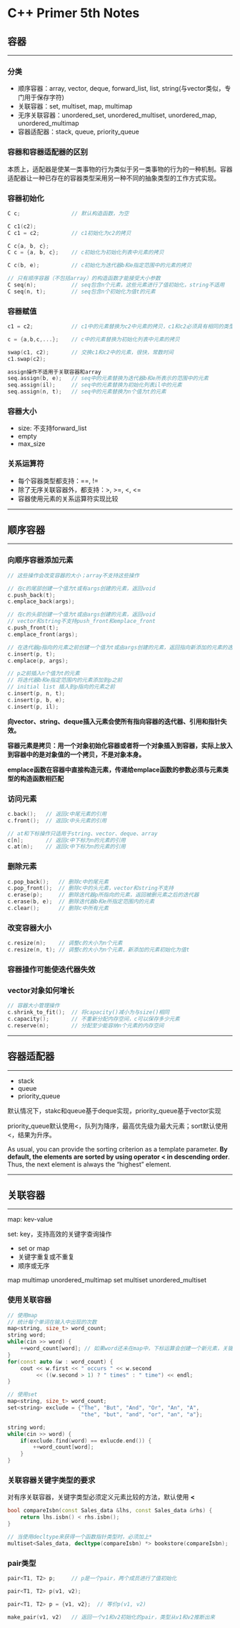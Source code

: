 # C++ Primer 5th Notes

## 容器

---

### 分类

* 顺序容器：array, vector, deque, forward_list, list, string(与vector类似，专门用于保存字符)
* 关联容器：set, multiset, map, multimap
* 无序关联容器：unordered_set, unordered_multiset, unordered_map, unordered_multimap
* 容器适配器：stack, queue, priority_queue

### 容器和容器适配器的区别

本质上，适配器是使某一类事物的行为类似于另一类事物的行为的一种机制。容器适配器让一种已存在的容器类型采用另一种不同的抽象类型的工作方式实现。

### 容器初始化

```c++
C c;                // 默认构造函数，为空

C c1(c2);
C c1 = c2;          // c1初始化为c2的拷贝

C c{a, b, c};
C c = {a, b, c};    // c初始化为初始化列表中元素的拷贝

C c(b, e);          // c初始化为迭代器b和e指定范围中的元素的拷贝

// 只有顺序容器（不包括array）的构造函数才能接受大小参数
C seq(n);           // seq包含n个元素，这些元素进行了值初始化，string不适用
C seq(n, t);        // seq包含n个初始化为值t的元素
```

### 容器赋值

```c++
c1 = c2;            // c1中的元素替换为c2中元素的拷贝，c1和c2必须具有相同的类型

c = {a,b,c,...};    // c中的元素替换为初始化列表中元素的拷贝

swap(c1, c2);       // 交换c1和c2中的元素，很快，常数时间
c1.swap(c2);

assign操作不适用于关联容器和array
seq.assign(b, e);   // seq中的元素替换为迭代器b和e所表示的范围中的元素
seq.assign(il);     // seq中的元素替换为初始化列表il中的元素
seq.assign(n, t);   // seq中的元素替换为n个值为t的元素
```

### 容器大小

* size: 不支持forward_list
* empty
* max_size

### 关系运算符

* 每个容器类型都支持：==, !=
* 除了无序关联容器外，都支持：>, >=, <, <=
* 容器使用元素的关系运算符实现比较

---

## 顺序容器

---

### 向顺序容器添加元素

```c++
// 这些操作会改变容器的大小；array不支持这些操作

// 在c的尾部创建一个值为t或有args创建的元素，返回void
c.push_back(t);
c.emplace_back(args);

// 在c的头部创建一个值为t或由args创建的元素，返回void
// vector和string不支持push_front和emplace_front
c.push_front(t);
c.emplace_front(args);

// 在迭代器p指向的元素之前创建一个值为t或由args创建的元素，返回指向新添加的元素的迭代器
c.insert(p, t);
c.emplace(p, args);

// p之前插入n个值为t的元素
// 将迭代器b和e指定范围内的元素添加到p之前
// initial list 插入到p指向的元素之前
c.insert(p, n, t);
c.insert(p, b, e);
c.insert(p, il);
```

**向vector、string、deque插入元素会使所有指向容器的迭代器、引用和指针失效。**

**容器元素是拷贝：用一个对象初始化容器或者将一个对象插入到容器，实际上放入到容器中的是对象值的一个拷贝，不是对象本身。**

**emplace函数在容器中直接构造元素，传递给emplace函数的参数必须与元素类型的构造函数相匹配**

### 访问元素

```c++
c.back();   // 返回c中尾元素的引用
c.front();  // 返回c中头元素的引用

// at和下标操作只适用于string、vector、deque、array
c[n];       // 返回c中下标为n的元素的引用
c.at(n);    // 返回c中下标为n的元素的引用
```

### 删除元素

```c++
c.pop_back();   // 删除c中的尾元素
c.pop_front();  // 删除c中的头元素，vector和string不支持
c.erase(p);     // 删除迭代器p所指向的元素，返回被删元素之后的迭代器
c.erase(b, e);  // 删除迭代器b和e所指定范围内的元素
c.clear();      // 删除c中所有元素
```

### 改变容器大小

```c++
c.resize(n);    // 调整c的大小为n个元素
c.resize(n, t); // 调整c的大小为n个元素，新添加的元素初始化为值t
```

### 容器操作可能使迭代器失效

### vector对象如何增长

```c++
// 容器大小管理操作
c.shrink_to_fit();  // 将capacity()减小为与size()相同
c.capacity();       // 不重新分配内存空间，c可以保存多少元素
c.reserve(n);       // 分配至少能容纳n个元素的内存空间
```

---

## 容器适配器

---

* stack
* queue
* priority_queue

默认情况下，stakc和queue基于deque实现，priority_queue基于vector实现

priority_queue默认使用<，队列为降序，最高优先级为最大元素；sort默认使用<，结果为升序。

As usual, you can provide the sorting criterion as a template parameter. **By default, the elements are sorted by using operator < in descending order**. Thus, the next element is always the “highest” element.

---

## 关联容器

---

map: kev-value

set: key，支持高效的关键字查询操作

* set or map
* 关键字重复或不重复
* 顺序或无序

map multimap unordered_multimap
set multiset unordered_multiset

### 使用关联容器

```c++
// 使用map
// 统计每个单词在输入中出现的次数
map<string, size_t> word_count;
string word;
while(cin >> word) {
    ++word_count[word]; // 如果word还未在map中，下标运算会创建一个新元素，关键字为word，值为0
}
for(const auto &w : word_count) {
    cout << w.first << " occurs " << w.second 
         << ((w.second > 1) ? " times" : " time") << endl;
}
```

```c++
// 使用set
map<string, size_t> word_count;
set<string> exclude = {"The", "But", "And", "Or", "An", "A",
                       "the", "but", "and", "or", "an", "a"};

string word;
while(cin >> word) {
    if(exclude.find(word) == exlucde.end()) {
        ++word_count[word];
    }
}
```

### 关联容器关键字类型的要求

对有序关联容器，关键字类型必须定义元素比较的方法，默认使用 **<**

```c++
bool compareIsbn(const Sales_data &lhs, const Sales_data &rhs) {
    return lhs.isbn() < rhs.isbn();
}

// 当使用decltype来获得一个函数指针类型时，必须加上*
multiset<Sales_data, decltype(compareIsbn) *> bookstore(compareIsbn);
```

### pair类型

```c++
pair<T1, T2> p;     // p是一个pair，两个成员进行了值初始化

pair<T1, T2> p(v1, v2);

pair<T1, T2> p = {v1, v2};  // 等价p(v1, v2)

make_pair(v1, v2)   // 返回一个v1和v2初始化的pair，类型从v1和v2推断出来

```